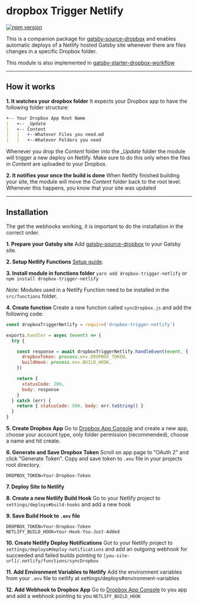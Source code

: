 # dropbox Trigger Netlify
[![npm version](https://badge.fury.io/js/dropbox-trigger-netlify.svg)](https://badge.fury.io/js/dropbox-trigger-netlify)

This is a companion package for [gatsby-source-dropbox](https://www.npmjs.com/package/gatsby-source-dropbox) and enables automatic deploys of a Netlify hosted Gatsby site whenever there are files changes in a specific Dropbox folder.

This module is also implemented in [gatsby-starter-dropbox-workflow](https://github.com/niklas-may/gatsby-starter-dropbox-workflow/)


---

## How it works

**1. It watches your dropbox folder**
It expects your Dropbox app to have the following folder structure:

```markdown
+-- Your Dropbox App Root Name
|   +-- _Update
|   +-- Content
|   |   +--Whatever Files you need.md
|   |   +--Whatever Folders you need
```

Whenever you drop the *Content* folder into the  *_Update* folder the module will trigger a new deploy on Netlify. Make sure to do this only when the files in *Content* are uploaded to your Dropbox.

**2. It notifies your once the build is done**
When Netlify finished building your site, the module will move the *Content* folder back to the root level. Whenever this happens, you know that your site was updated

---

## Installation
The get the webhooks working, it is important to do the installation in the correct order.

**1. Prepare your Gatsby site**
Add [gatsby-source-dropbox](https://www.npmjs.com/package/gatsby-source-dropbox) to your Gatsby site.

**2. Setup Netlify Functions**
[Setup guide](https://www.gatsbyjs.org/blog/2018-12-17-turning-the-static-dynamic/).

**3. Install module in functions folder**
`yarn add dropbox-trigger-netlify` 
or
`npm install dropbox-trigger-netlify`

*Note:* Modules used in a Netlify Function need to be installed in the `src/functions` folder.

**4. Create function**
Create a new function called `syncDropbox.js` and add the following code:

```javaScript
const dropboxTriggerNetlify = require('dropbox-trigger-netlify')

exports.handler = async (event) => {
  try {

    const response = await dropboxTriggerNetlify.handleEvent(event, {
      dropboxToken: process.env.DROPBOX_TOKEN,
      buildHook: process.env.BUILD_HOOK,
    })

    return {
      statusCode: 200,
      body: response
    }
  } catch (err) {
    return { statusCode: 500, body: err.toString() }
  }
}
```

**5. Create Dropbox App**
Go to [Dropbox App Console](https://www.dropbox.com/developers/apps/create) and create a new app, choose your account type, only folder permission (recommended), choose a name and hit create.

**6. Generate and Save Dropbox Token**
Scroll on app page to "OAuth 2" and click "Generate Token". Copy and save token to `.env` file in your projects root directory.
```
DROPBOX_TOKEN=Your-Dropbox-Token
```

**7. Deploy Site to Netlify**

**8. Create a new Netlify Build Hook**
Go to your Netlify project to `settings/deploys#build-hooks` and add a new hook

**9. Save Build Hook to `.env` file**
```
DROPBOX_TOKEN=Your-Dropbox-Token
NETLIFY_BUILD_HOOK=Your-Hook-You-Just-Added
```

**10. Create Netlify Deploy Notifications**
Got to your Netlify project to `settings/deploys#deploy-notifications` and add an outgoing webhook for succeeded and failed builds pointing to `[you-site-url]/.netlify/functions/syncDropbox`

**11. Add Environment Variables to Netlify**
Add the environment variables from your `.env` file to netlify at settings/deploys#environment-variables

**12. Add Webhook to Dropbox App**
Go to [Dropbox App Console](https://www.dropbox.com/developers/apps) to you app and add a webhook pointing to you `NETLIFY_BUILD_HOOK`




